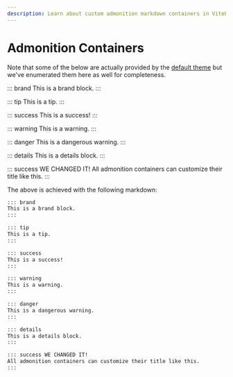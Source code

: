 ```yaml
---
description: Learn about custom admonition markdown containers in VitePress Default Theme +
---
```


# Admonition Containers

Note that some of the below are actually provided by the [default theme](https://vitepress.dev/guide/markdown#custom-containers) but we've enumerated them here as well for completeness.

::: brand
This is a brand block.
:::

::: tip
This is a tip.
:::

::: success
This is a success!
:::

::: warning
This is a warning.
:::

::: danger
This is a dangerous warning.
:::

::: details
This is a details block.
:::

::: success WE CHANGED IT!
All admonition containers can customize their title like this.
:::

The above is achieved with the following markdown:

```md
::: brand
This is a brand block.
:::

::: tip
This is a tip.
:::

::: success
This is a success!
:::

::: warning
This is a warning.
:::

::: danger
This is a dangerous warning.
:::

::: details
This is a details block.
:::

::: success WE CHANGED IT!
All admonition containers can customize their title like this.
:::
```

